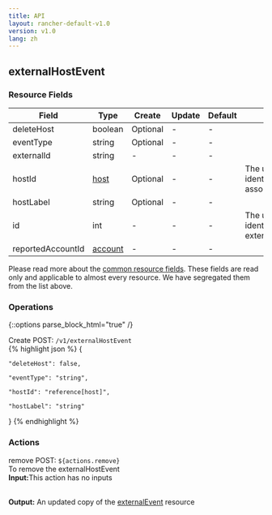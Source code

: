 ```yaml
---
title: API
layout: rancher-default-v1.0
version: v1.0
lang: zh
---
```


## externalHostEvent



### Resource Fields

Field | Type | Create | Update | Default | Notes
---|---|---|---|---|---
deleteHost | boolean | Optional | - | - | 
eventType | string | Optional | - | - | 
externalId | string | - | - | - | 
hostId | [host]({{site.baseurl}}/rancher/{{page.version}}/{{page.lang}}/api/api-resources/host/) | Optional | - | - | The unique identifier for the associated host
hostLabel | string | Optional | - | - | 
id | int | - | - | - | The unique identifier for the externalHostEvent
reportedAccountId | [account]({{site.baseurl}}/rancher/{{page.version}}/{{page.lang}}/api/api-resources/account/) | - | - | - | 


Please read more about the [common resource fields]({{site.baseurl}}/rancher/{{page.version}}/{{page.lang}}/api/common/). 
These fields are read only and applicable to almost every resource. We have segregated them from the list above.


### Operations
{::options parse_block_html="true" /}



<div class="action">
<span class="header">
Create
<span class="headerright">POST:  <code>/v1/externalHostEvent</code></span></span>
<div class="action-contents">
{% highlight json %} 
{

	"deleteHost": false,

	"eventType": "string",

	"hostId": "reference[host]",

	"hostLabel": "string"

} 
{% endhighlight %}
</div>
</div>











### Actions

<div class="action">
<span class="header">
remove
<span class="headerright">POST:  <code>${actions.remove}</code></span></span>
<div class="action-contents">
To remove the externalHostEvent
<br>

<span class="input">
<strong>Input:</strong>This action has no inputs</span>
<br>

<br>


<span class="output"><strong>Output:</strong> An updated copy of the <a href="/rancher/api/api-resources/externalEvent/">externalEvent</a> resource</span>
</div>
</div>

